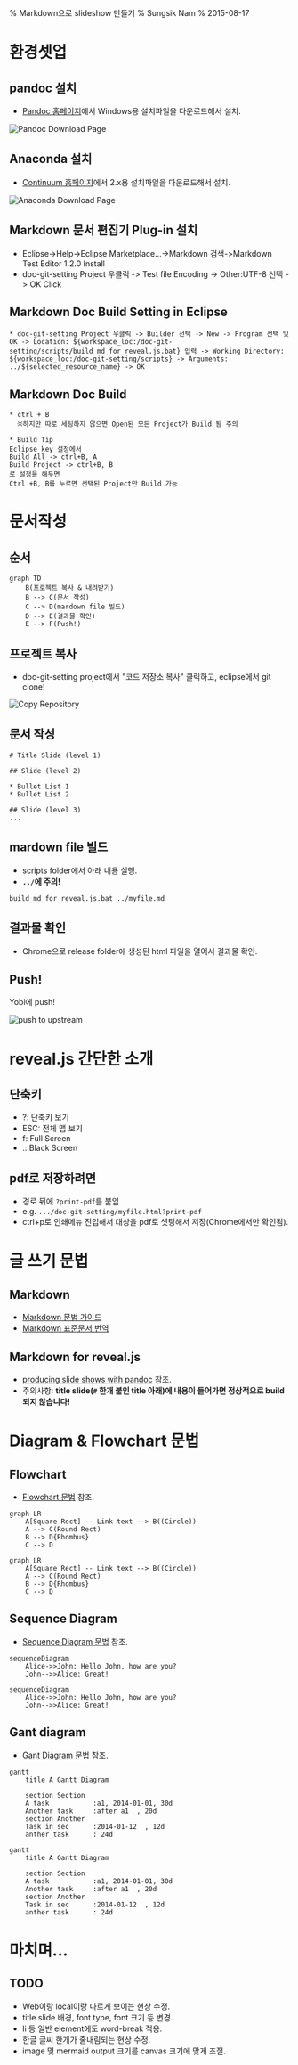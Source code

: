 % Markdown으로 slideshow 만들기
% Sungsik Nam
% 2015-08-17

# 환경셋업

## pandoc 설치

* [Pandoc 홈페이지](http://pandoc.org/installing.html)에서 Windows용 설치파일을 다운로드해서 설치.

![Pandoc Download Page](readme-img/pandoc.png)

## Anaconda 설치

* [Continuum 홈페이지](http://continuum.io/downloads)에서 2.x용 설치파일을 다운로드해서 설치.

![Anaconda Download Page](readme-img/anaconda.png)

## Markdown 문서 편집기 Plug-in 설치
* Eclipse->Help->Eclipse Marketplace...->Markdown 검색->Markdown Test Editor 1.2.0 Install
* doc-git-setting Project 우클릭 -> Test file Encoding -> Other:UTF-8 선택 -> OK Click

## Markdown Doc Build Setting in Eclipse
```mermaid
* doc-git-setting Project 우클릭 -> Builder 선택 -> New -> Program 선택 및 OK -> Location: ${workspace_loc:/doc-git-setting/scripts/build_md_for_reveal.js.bat} 입력 -> Working Directory: ${workspace_loc:/doc-git-setting/scripts} -> Arguments: ../${selected_resource_name} -> OK
```

## Markdown Doc Build
```mermaid
* ctrl + B 
  ※하지만 따로 세팅하지 않으면 Open된 모든 Project가 Build 됨 주의
```

```mermaid
* Build Tip
Eclipse key 설정에서 
Build All -> ctrl+B, A
Build Project -> ctrl+B, B
로 설정을 해두면
Ctrl +B, B를 누르면 선택된 Project만 Build 가능
```

# 문서작성

## 순서

```mermaid
graph TD
	B(프로젝트 복사 & 내려받기)
    B --> C(문서 작성)
    C --> D(mardown file 빌드)
    D --> E(결과물 확인)
    E --> F(Push!)
```

## 프로젝트 복사

* doc-git-setting project에서 "코드 저장소 복사" 클릭하고, eclipse에서 git clone!

![Copy Repository](readme-img/copy-repo.png)


## 문서 작성

```
# Title Slide (level 1)

## Slide (level 2)

* Bullet List 1
* Bullet List 2

## Slide (level 3)
...
```

## mardown file 빌드

* scripts folder에서 아래 내용 실행.
* __`../`에 주의!__

```
build_md_for_reveal.js.bat ../myfile.md 
```

## 결과물 확인

* Chrome으로 release folder에 생성된 html 파일을 열어서 결과물 확인.


## Push!

Yobi에 push!

![push to upstream](readme-img/push.png)



# reveal.js 간단한 소개

## 단축키

* ?: 단축키 보기
* ESC: 전체 맵 보기
* f: Full Screen
* .: Black Screen

## pdf로 저장하려면

* 경로 뒤에 `?print-pdf`를 붙임
* e.g. `.../doc-git-setting/myfile.html?print-pdf`
* ctrl+p로 인쇄메뉴 진입해서 대상을 pdf로 셋팅해서 저장(Chrome에서만 확인됨).


# 글 쓰기 문법

## Markdown

* [Markdown 문법 가이드](http://scriptogr.am/myevan/post/markdown-syntax-guide-for-scriptogram)
* [Markdown 표준문서 번역](https://nolboo.github.io/blog/2013/09/07/john-gruber-markdown)

## Markdown for reveal.js

* [producing slide shows with pandoc](http://pandoc.org/README.html#producing-slide-shows-with-pandoc) 참조.
* 주의사항: __title slide(`#` 한개 붙인 title 아래)에 내용이 들어가면 정상적으로 build되지 않습니다!__

# Diagram & Flowchart 문법

## Flowchart

* [Flowchart 문법](http://knsv.github.io/mermaid/flowchart.html) 참조.

```
graph LR
    A[Square Rect] -- Link text --> B((Circle))
    A --> C(Round Rect)
    B --> D{Rhombus}
    C --> D
```

```mermaid
graph LR
    A[Square Rect] -- Link text --> B((Circle))
    A --> C(Round Rect)
    B --> D{Rhombus}
    C --> D
```

## Sequence Diagram

* [Sequence Diagram 문법](http://knsv.github.io/mermaid/sequenceDiagram.html) 참조.

```
sequenceDiagram
    Alice->>John: Hello John, how are you?
    John-->>Alice: Great!
```

```mermaid
sequenceDiagram
    Alice->>John: Hello John, how are you?
    John-->>Alice: Great!
```

## Gant diagram

* [Gant Diagram 문법](http://knsv.github.io/mermaid/gantt.html) 참조.

```
gantt
    title A Gantt Diagram

    section Section
    A task           :a1, 2014-01-01, 30d
    Another task     :after a1  , 20d
    section Another
    Task in sec      :2014-01-12  , 12d
    anther task      : 24d
```

```mermaid
gantt
    title A Gantt Diagram

    section Section
    A task           :a1, 2014-01-01, 30d
    Another task     :after a1  , 20d
    section Another
    Task in sec      :2014-01-12  , 12d
    anther task      : 24d
```



# 마치며...

## TODO

* Web이랑 local이랑 다르게 보이는 현상 수정.
* title slide 배경, font type, font 크기 등 변경.
* li 등 일반 element에도 word-break 적용.
* 한글 글씨 한개가 줄내림되는 현상 수정.
* image 및 mermaid output 크기를 canvas 크기에 맞게 조절.

